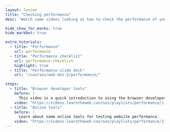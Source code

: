 ```yaml
---
layout: lesson
title: "Checking performance"
desc: "Watch some videos looking at how to check the performance of your website."

hide_show_for_marks: true
hide_markbot: true

extra_tutorials:
  - title: "Performance"
    url: performance
  - title: "Performance checklist"
    url: performance-checklist
    highlight: true
  - title: "Performance slide deck"
    url: "/courses/web-dev-3/performance/"

steps:
  - title: "Browser developer tools"
    before: |
      This video is a quick introduction to using the browser developer tools to test the performance of your website.
    video: "https://videos.learntheweb.courses/playlists/performance/1-developer-tools.mp4"
  - title: "Online tools"
    before: |
      Learn about some online tools for testing website performance.
    video: "https://videos.learntheweb.courses/playlists/performance/2-online-tools.mp4"
---
```

